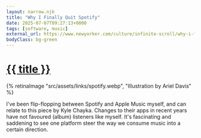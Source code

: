```yaml
---
layout: narrow.njk
title: "Why I Finally Quit Spotify"
date: 2025-07-07T09:27:13+0000
tags: [software, music]
external_url: https://www.newyorker.com/culture/infinite-scroll/why-i-finally-quit-spotify?ref=daniel.pizza
bodyClass: bg-green
---
```


<h1><a href="{{ external_url }}">{{ title }}</a></h1>

{% retinaImage "src/assets/links/spotify.webp", "Illustration by Ariel Davis" %}

I've been flip-flopping between Spotify and Apple Music myself, and can relate to this piece by Kyle Chayka. Changes to their apps in recent years have not favoured (album) listeners like myself. It's fascinating and saddening to see one platform steer the way we consume music into a certain direction.